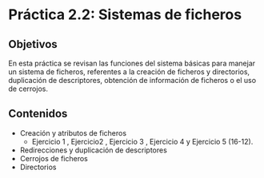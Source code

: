 # Práctica 2.2: Sistemas de ficheros

## Objetivos

En esta práctica se revisan las funciones del sistema básicas para manejar un sistema de ficheros, referentes a la creación de ficheros y directorios, duplicación de descriptores, obtención de información de ficheros o el uso de cerrojos.

## Contenidos

+ Creación y atributos de ficheros
    + Ejercicio 1 , Ejercicio2 , Ejercicio 3 , Ejercicio 4 y Ejercicio 5 (16-12).
+ Redirecciones y duplicación de descriptores
+ Cerrojos de ficheros
+ Directorios
